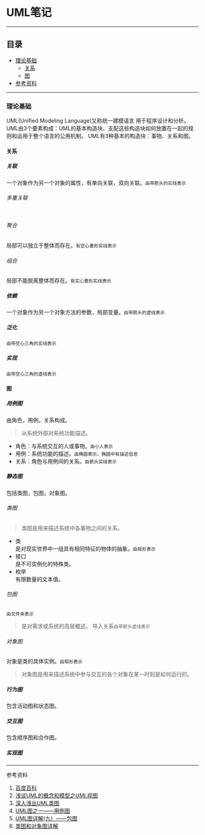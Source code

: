 # UML笔记
***
## 目录
- [理论基础](https://github.com/person-0/note/blob/master/%E8%AF%AD%E6%B3%95/UML.md#理论基础)  
  + [关系](https://github.com/person-0/note/blob/master/%E8%AF%AD%E6%B3%95/UML.md#关系)
  + [图](https://github.com/person-0/note/blob/master/%E8%AF%AD%E6%B3%95/UML.md#图)
- [参考资料](https://github.com/person-0/note/blob/master/%E8%AF%AD%E6%B3%95/UML.md#参考资料) 
***
### 理论基础
UML(Unified Modeling Language)又称统一建模语言
用于程序设计和分析。
UML由3个要素构成：UML的基本构造块、支配这些构造块如何放置在一起的规则和运用于整个语言的公用机制。
UML有3种基本的构造块：事物、关系和图。
#### 关系
##### 关联
一个对象作为另一个对象的属性，有单向关联，双向关联。`由带箭头的实线表示`
![]()
###### 多重关联
![]()
###### 聚合
局部可以独立于整体而存在。`有空心菱形实线表示`
![]()
###### 组合
局部不能脱离整体而存在。`有实心菱形实线表示`
![]()
##### 依赖
一个对象作为另一个对象方法的参数，局部变量。`由带箭头的虚线表示`
![]()
##### 泛化
`由带空心三角的实线表示`
![]()
##### 实现
`由带空心三角的虚线表示`
![]()
#### 图
##### 用例图
由角色，用例，关系构成。
> 从系统外部对系统功能描述。
- 角色：与系统交互的人或事物。`由小人表示`
- 用例：系统功能的描述。`由椭圆表示，椭圆中有描述信息`
- 关系：角色与用例间的关系。`由箭头实线表示`
##### 静态图
包括类图，包图，对象图。
###### 类图
> 类图是用来描述系统中各事物之间的关系。  
  + 类  
  是对现实世界中一组具有相同特征的物体的抽象。`由矩形表示`
  ![]()
  + 接口  
    是不可实例化的特殊类。
    ![]()
  + 枚举  
    有限数量的文本值。
  ![]()
###### 包图
`由文件夹表示`
> 是对需求或系统的高层概述。
> 导入关系`由带箭头虚线表示`
###### 对象图  
对象是类的具体实例。`由矩形表示`
> 对象图是用来描述系统中参与交互的各个对象在某一时刻是如何运行的。
##### 行为图
包含活动图和状态图。
##### 交互图
包含顺序图和合作图。
##### 实现图

***
参考资料
1. [百度百科](https://baike.baidu.com/item/%E7%BB%9F%E4%B8%80%E5%BB%BA%E6%A8%A1%E8%AF%AD%E8%A8%80/3160571?fr=aladdin&fromid=446747&fromtitle=UML)
2. [浅谈UML的概念和模型之UML视图](http://blog.csdn.net/jiuqiyuliang/article/details/8550281)
3. [深入浅出UML类图](http://www.uml.org.cn/oobject/201211231.asp)
4. [UML图之一——用例图](http://blog.csdn.net/wangyongxia921/article/details/8246628)
5. [UML图详解(九）——包图](http://blog.csdn.net/fanxiaobin577328725/article/details/51700528)
6. [类图和对象图详解](http://blog.csdn.net/shan9liang/article/details/6712867)
